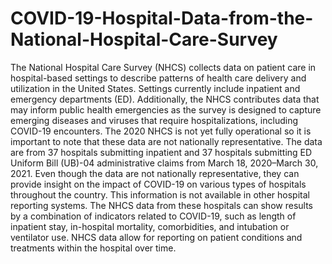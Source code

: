 # COVID-19-Hospital-Data-from-the-National-Hospital-Care-Survey
The National Hospital Care Survey (NHCS) collects data on patient care in hospital-based settings to describe patterns of health care delivery and utilization in the United States. Settings currently include inpatient and emergency departments (ED). Additionally, the NHCS contributes data that may inform public health emergencies as the survey is designed to capture emerging diseases and viruses that require hospitalizations, including COVID-19 encounters. The 2020 NHCS is not yet fully operational so it is important to note that these data are not nationally representative.  The data are from 37 hospitals submitting inpatient and 37 hospitals submitting ED Uniform Bill (UB)-04 administrative claims from March 18, 2020–March 30, 2021. Even though the data are not nationally representative, they can provide insight on the impact of COVID-19 on various types of hospitals throughout the country. This information is not available in other hospital reporting systems. The NHCS data from these hospitals can show results by a combination of indicators related to COVID-19, such as length of inpatient stay, in-hospital mortality, comorbidities, and intubation or ventilator use. NHCS data allow for reporting on patient conditions and treatments within the hospital over time.
